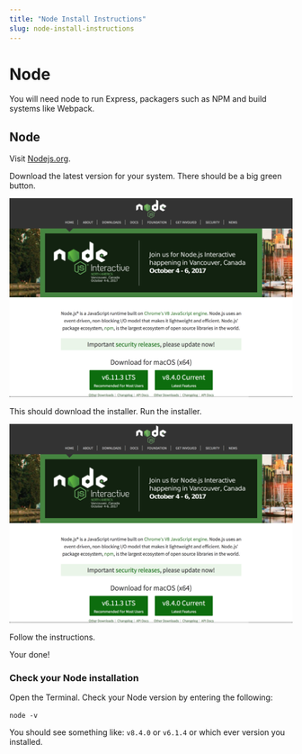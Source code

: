 ```yaml
---
title: "Node Install Instructions"
slug: node-install-instructions
---
```


# Node

You will need node to run Express, packagers such as NPM and build systems like Webpack. 

## Node

Visit [Nodejs.org](https://nodejs.org/en/). 

Download the latest version for your system. There should be a big green button. 

![screenshot-1.png](screenshot-1.png)

This should download the installer. Run the installer. 

![screenshot-1.png](screenshot-1.png)

Follow the instructions. 

Your done!



### Check your Node installation

Open the Terminal. Check your Node version by entering the following: 

`node -v`

You should see something like: `v8.4.0` or `v6.1.4` or which ever version you installed. 